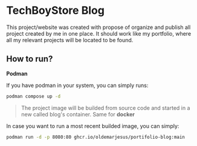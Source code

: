 # TechBoyStore Blog

This project/website was created with propose of organize and publish all project created by me in one place.
It should work like my portfolio, where all my relevant projects will be located to be found.

## How to run?

**Podman**

If you have podman in your system, you can simply runs:

```bash
podman compose up -d
```

> The project image will be builded from source code and started in a new called blog's container.
> Same for **docker**

In case you want to run a most recent builded image, you can simply:

```bash
podman run -d -p 8080:80 ghcr.io/oldemarjesus/portifolio-blog:main
```
